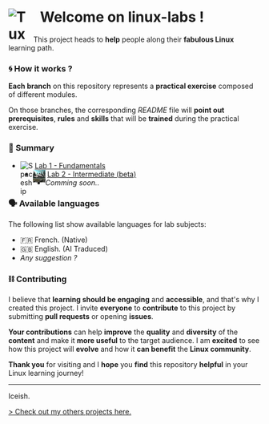 #  <img align="left" alt="Tux" src="/assets/tux.png" width="50x"/>&nbsp; Welcome on linux-labs !

This project heads to **help** people along their **fabulous Linux** learning path.

### 🌀 How it works ?

**Each branch** on this repository represents a **practical exercise** composed of different modules.

On those branches, the corresponding _README_ file will **point out** **prerequisites**, **rules** and **skills** that will be **trained** during the practical exercise.

### 📒 Summary

 - <img align="left" alt="Spaceship" src="https://raw.githubusercontent.com/Iceish/linux-labs/lab1-fundamentals/assets/spaceship.png" width="25x"/>&nbsp;[Lab 1 - Fundamentals](https://github.com/Iceish/linux-labs/tree/lab1-fundamentals)
 - <img align="left" alt="Spaceship Landed" src="https://raw.githubusercontent.com/Iceish/linux-labs/lab2-intermediate/assets/spaceship_landed.png" width="25x"/>&nbsp;[Lab 2 - Intermediate (beta)](https://github.com/Iceish/linux-labs/tree/lab2-intermediate)
 - _Comming soon.._

### 🗣️ Available languages

The following list show available languages for lab subjects:

 - 🇫🇷 French. (Native)
 - 🇬🇧 English. (AI Traduced)
 - _Any suggestion ?_

### ⛓ Contributing

I believe that **learning should be engaging** and **accessible**, and that's why I created this project. I invite **everyone** to **contribute** to this project by submitting **pull requests** or opening **issues**. 

**Your contributions** can help **improve** the **quality** and **diversity** of the **content** and make it **more useful** to the target audience. I am **excited** to see how this project will **evolve** and how it **can benefit** the **Linux community**. 

**Thank you** for visiting and I **hope** you **find** this repository **helpful** in your Linux learning journey!

---

Iceish.

[> Check out my others projects here.](https://github.com/Iceish/)
